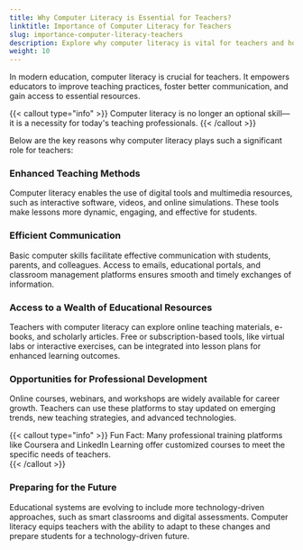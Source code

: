 ```yaml
---
title: Why Computer Literacy is Essential for Teachers?
linktitle: Importance of Computer Literacy for Teachers
slug: importance-computer-literacy-teachers
description: Explore why computer literacy is vital for teachers and how it enhances teaching methods, communication, and professional growth.
weight: 10
---
```


In modern education, computer literacy is crucial for teachers. It empowers educators to improve teaching practices, foster better communication, and gain access to essential resources.

{{< callout type="info" >}}
Computer literacy is no longer an optional skill—it is a necessity for today's teaching professionals.
{{< /callout >}}

Below are the key reasons why computer literacy plays such a significant role for teachers:

### Enhanced Teaching Methods

Computer literacy enables the use of digital tools and multimedia resources, such as interactive software, videos, and online simulations. These tools make lessons more dynamic, engaging, and effective for students.

### Efficient Communication

Basic computer skills facilitate effective communication with students, parents, and colleagues. Access to emails, educational portals, and classroom management platforms ensures smooth and timely exchanges of information.

### Access to a Wealth of Educational Resources

Teachers with computer literacy can explore online teaching materials, e-books, and scholarly articles. Free or subscription-based tools, like virtual labs or interactive exercises, can be integrated into lesson plans for enhanced learning outcomes.

### Opportunities for Professional Development

Online courses, webinars, and workshops are widely available for career growth. Teachers can use these platforms to stay updated on emerging trends, new teaching strategies, and advanced technologies.

{{< callout type="info" >}}
Fun Fact: Many professional training platforms like Coursera and LinkedIn Learning offer customized courses to meet the specific needs of teachers.  
{{< /callout >}}

### Preparing for the Future

Educational systems are evolving to include more technology-driven approaches, such as smart classrooms and digital assessments. Computer literacy equips teachers with the ability to adapt to these changes and prepare students for a technology-driven future.
